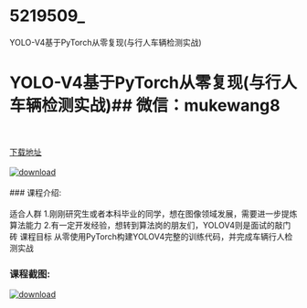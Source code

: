 # 5219509_
YOLO-V4基于PyTorch从零复现(与行人车辆检测实战)
# YOLO-V4基于PyTorch从零复现(与行人车辆检测实战)## 微信：mukewang8
<br/></br>[下载地址](http://www.36tz.cn/article/5219509 "下载地址")
<br/></br>[![download](http://36tz.cn/muke_img/2021_04_1-46-300x163.png "下载地址")](http://www.36tz.cn/article/5219509 "下载地址")
<br/></br>### 课程介绍:<br/></br>适合人群
1.刚刚研究生或者本科毕业的同学，想在图像领域发展，需要进一步提炼算法能力 2.有一定开发经验，想转到算法岗的朋友们，YOLOV4则是面试的敲门砖
课程目标
从零使用PyTorch构建YOLOV4完整的训练代码，并完成车辆行人检测实战

### 课程截图:
[![download](http://36tz.cn/muke_img/2021_04_2-46.png "下载地址")](http://www.36tz.cn/article/5219509 "下载地址")
